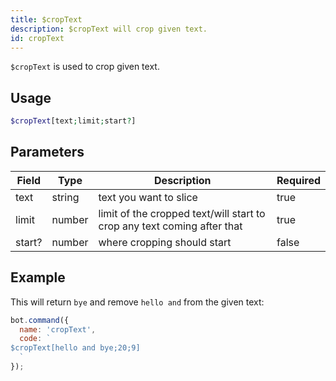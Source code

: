 ```yaml
---
title: $cropText 
description: $cropText will crop given text.
id: cropText
---
```


`$cropText` is used to crop given text.

## Usage

```php
$cropText[text;limit;start?]
```

## Parameters 


| Field  | Type   | Description                                                             | Required |
| ------ | ------ | ----------------------------------------------------------------------- | -------- |
| text   | string | text you want to slice                                                  | true      |
| limit  | number | limit of the cropped text/will start to crop any text coming after that | true      |
| start? | number | where cropping should start                                             | false       |


## Example

This will return `bye` and remove `hello and` from the given text:

```javascript
bot.command({
  name: 'cropText',
  code: `
$cropText[hello and bye;20;9]
  `
});
```
